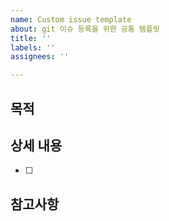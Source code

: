 ```yaml
---
name: Custom issue template
about: git 이슈 등록을 위한 공통 템플릿
title: ''
labels: ''
assignees: ''

---
```


## 목적
>

## 상세 내용
- [ ]

## 참고사항
